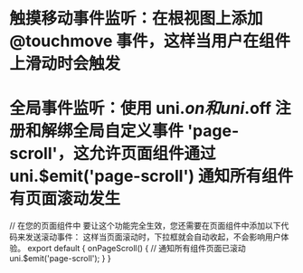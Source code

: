 # 触摸移动事件监听：在根视图上添加 @touchmove 事件，这样当用户在组件上滑动时会触发
# 全局事件监听：使用 uni.$on 和 uni.$off 注册和解绑全局自定义事件 'page-scroll'，这允许页面组件通过 uni.$emit('page-scroll') 通知所有组件有页面滚动发生

// 在您的页面组件中
要让这个功能完全生效，您还需要在页面组件中添加以下代码来发送滚动事件：
这样当页面滚动时，下拉框就会自动收起，不会影响用户体验。
export default {
  onPageScroll() {
    // 通知所有组件页面已滚动
    uni.$emit('page-scroll');
  }
}